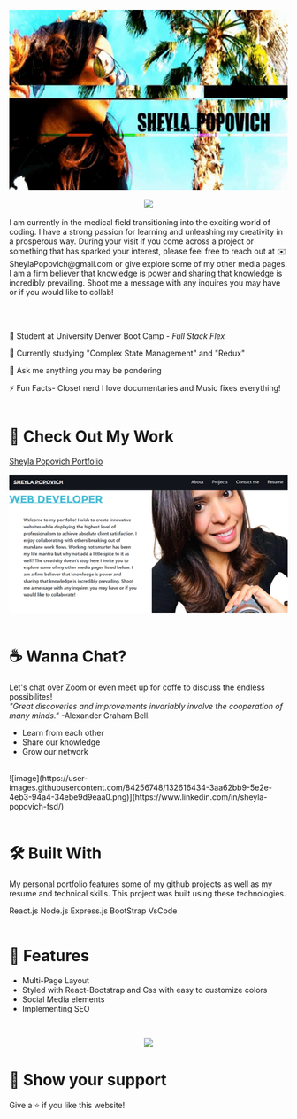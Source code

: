 <p align= "center" > <img src="https://raw.githubusercontent.com/SheylaPopovich/SheylaPopovich/main/pop-giphy.gif" alt="alt text" width="700" height="325"></p>


<p align="center">
 <img src="https://readme-typing-svg.herokuapp.com/?lines=Hey,+there!!+I'm+Sheyla+Popovich✌👩;........welcome+to+my+page!!!"
      </p>


<p> I am currently in the medical field transitioning into the  exciting world of coding. I have a strong passion for learning and unleashing my creativity in a prosperous way. During your visit if you come across a project or something that has sparked your interest, please feel free to reach out at ✉️ SheylaPopovich@gmail.com or give explore some of my other media pages. I am a firm believer that knowledge is power and sharing that knowledge is incredibly prevailing. Shoot me a message with any inquires you may have or if you would like to collab!</p>
<br>
</br>

💼 Student at University Denver Boot Camp - _Full Stack Flex_

🚧 Currently studying "Complex State Management" and "Redux" 

💬 Ask me anything you may be pondering 

⚡ Fun Facts- Closet nerd I love documentaries and Music fixes everything! 
<br>
<br>
 

# 👀 Check Out My Work
[Sheyla Popovich Portfolio](https://sheylapopovich.github.io/sheyla-popovich/)
<br>
<br>
<img src="src\images\demo_pic.png">
<br>
<br>
# ☕ Wanna Chat?
Let's chat over Zoom or even meet up for coffe to discuss the endless possibilites!<br>_"Great discoveries and improvements invariably involve the cooperation of many minds."_ <span>-Alexander Graham Bell.</span>
  *  Learn from each other
  *  Share our knowledge
  *  Grow our network
  <br>
   ![image](https://user-images.githubusercontent.com/84256748/132616434-3aa62bb9-5e2e-4eb3-94a4-34ebe9d9eaa0.png)](https://www.linkedin.com/in/sheyla-popovich-fsd/)
<br>
<br>

# 🛠️ Built With
My personal portfolio features some of my github projects as well as my resume and technical skills.
This project was built using these technologies.

React.js
Node.js
Express.js
BootStrap
VsCode
<br>
<br>

# 📑 Features
- Multi-Page Layout
- Styled with React-Bootstrap and Css with easy to customize colors
- Social Media elements
- Implementing SEO
<br>

<p align="center">
 <img src="https://github-readme-streak-stats.herokuapp.com/?user=SheylaPopovich&theme=holi-theme"]"https://git.io/streak-stats">
</p>


# 🤝 Show your support
Give a ⭐ if you like this website!